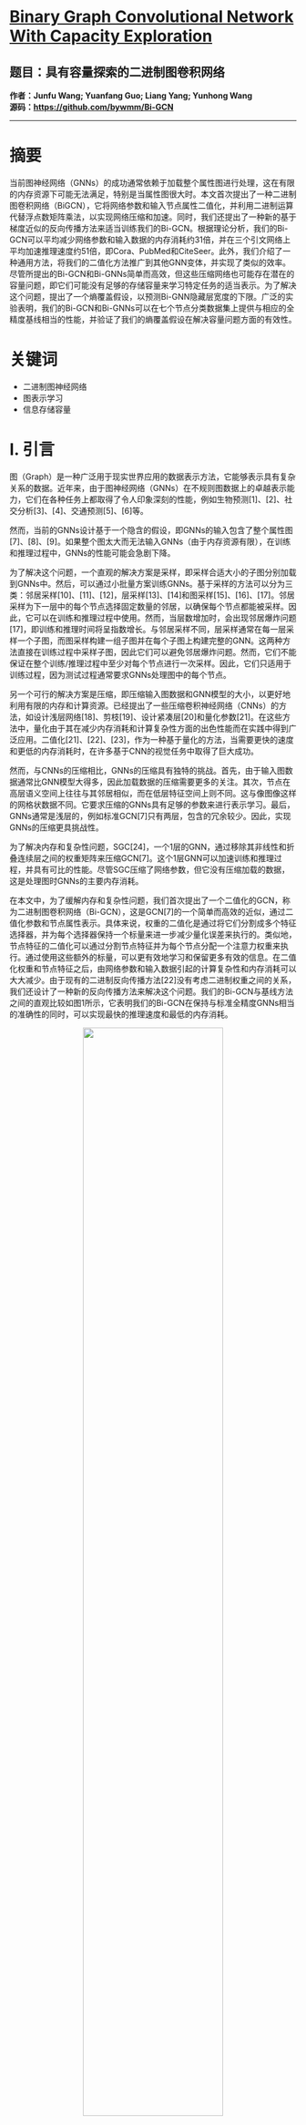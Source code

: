 # [Binary Graph Convolutional Network With Capacity Exploration](https://ieeexplore.ieee.org/document/10356827/)
## 题目：具有容量探索的二进制图卷积网络
**作者：Junfu Wang; Yuanfang Guo; Liang Yang; Yunhong Wang**  
**源码：https://github.com/bywmm/Bi-GCN**  
****

# 摘要
当前图神经网络（GNNs）的成功通常依赖于加载整个属性图进行处理，这在有限的内存资源下可能无法满足，特别是当属性图很大时。本文首次提出了一种二进制图卷积网络（BiGCN），它将网络参数和输入节点属性二值化，并利用二进制运算代替浮点数矩阵乘法，以实现网络压缩和加速。同时，我们还提出了一种新的基于梯度近似的反向传播方法来适当训练我们的Bi-GCN。根据理论分析，我们的Bi-GCN可以平均减少网络参数和输入数据的内存消耗约31倍，并在三个引文网络上平均加速推理速度约51倍，即Cora、PubMed和CiteSeer。此外，我们介绍了一种通用方法，将我们的二值化方法推广到其他GNN变体，并实现了类似的效率。尽管所提出的Bi-GCN和Bi-GNNs简单而高效，但这些压缩网络也可能存在潜在的容量问题，即它们可能没有足够的存储容量来学习特定任务的适当表示。为了解决这个问题，提出了一个熵覆盖假设，以预测Bi-GNN隐藏层宽度的下限。广泛的实验表明，我们的Bi-GCN和Bi-GNNs可以在七个节点分类数据集上提供与相应的全精度基线相当的性能，并验证了我们的熵覆盖假设在解决容量问题方面的有效性。
# 关键词
- 二进制图神经网络
- 图表示学习
- 信息存储容量

# I. 引言
图（Graph）是一种广泛用于现实世界应用的数据表示方法，它能够表示具有复杂关系的数据。近年来，由于图神经网络（GNNs）在不规则图数据上的卓越表示能力，它们在各种任务上都取得了令人印象深刻的性能，例如生物预测[1]、[2]、社交分析[3]、[4]、交通预测[5]、[6]等。

然而，当前的GNNs设计基于一个隐含的假设，即GNNs的输入包含了整个属性图[7]、[8]、[9]。如果整个图太大而无法输入GNNs（由于内存资源有限），在训练和推理过程中，GNNs的性能可能会急剧下降。

为了解决这个问题，一个直观的解决方案是采样，即采样合适大小的子图分别加载到GNNs中。然后，可以通过小批量方案训练GNNs。基于采样的方法可以分为三类：邻居采样[10]、[11]、[12]，层采样[13]、[14]和图采样[15]、[16]、[17]。邻居采样为下一层中的每个节点选择固定数量的邻居，以确保每个节点都能被采样。因此，它可以在训练和推理过程中使用。然而，当层数增加时，会出现邻居爆炸问题[17]，即训练和推理时间将呈指数增长。与邻居采样不同，层采样通常在每一层采样一个子图，而图采样构建一组子图并在每个子图上构建完整的GNN。这两种方法直接在训练过程中采样子图，因此它们可以避免邻居爆炸问题。然而，它们不能保证在整个训练/推理过程中至少对每个节点进行一次采样。因此，它们只适用于训练过程，因为测试过程通常要求GNNs处理图中的每个节点。

另一个可行的解决方案是压缩，即压缩输入图数据和GNN模型的大小，以更好地利用有限的内存和计算资源。已经提出了一些压缩卷积神经网络（CNNs）的方法，如设计浅层网络[18]、剪枝[19]、设计紧凑层[20]和量化参数[21]。在这些方法中，量化由于其在减少内存消耗和计算复杂性方面的出色性能而在实践中得到广泛应用。二值化[21]、[22]、[23]，作为一种基于量化的方法，当需要更快的速度和更低的内存消耗时，在许多基于CNN的视觉任务中取得了巨大成功。

然而，与CNNs的压缩相比，GNNs的压缩具有独特的挑战。首先，由于输入图数据通常比GNN模型大得多，因此加载数据的压缩需要更多的关注。其次，节点在高层语义空间上往往与其邻居相似，而在低层特征空间上则不同。这与像图像这样的网格状数据不同。它要求压缩的GNNs具有足够的参数来进行表示学习。最后，GNNs通常是浅层的，例如标准GCN[7]只有两层，包含的冗余较少。因此，实现GNNs的压缩更具挑战性。

为了解决内存和复杂性问题，SGC[24]，一个1层的GNN，通过移除其非线性和折叠连续层之间的权重矩阵来压缩GCN[7]。这个1层GNN可以加速训练和推理过程，并具有可比的性能。尽管SGC压缩了网络参数，但它没有压缩加载的数据，这是处理图时GNNs的主要内存消耗。

在本文中，为了缓解内存和复杂性问题，我们首次提出了一个二值化的GCN，称为二进制图卷积网络（Bi-GCN），这是GCN[7]的一个简单而高效的近似，通过二值化参数和节点属性表示。具体来说，权重的二值化是通过将它们分割成多个特征选择器，并为每个选择器保持一个标量来进一步减少量化误差来执行的。类似地，节点特征的二值化可以通过分割节点特征并为每个节点分配一个注意力权重来执行。通过使用这些额外的标量，可以更有效地学习和保留更多有效的信息。在二值化权重和节点特征之后，由网络参数和输入数据引起的计算复杂性和内存消耗可以大大减少。由于现有的二进制反向传播方法[22]没有考虑二进制权重之间的关系，我们还设计了一种新的反向传播方法来解决这个问题。我们的Bi-GCN与基线方法之间的直观比较如图1所示，它表明我们的Bi-GCN在保持与标准全精度GNNs相当的准确性的同时，可以实现最快的推理速度和最低的内存消耗。

<div align=center>   <img src="https://img-blog.csdnimg.cn/direct/11c199bf35f94e4ea35cab55d86021e3.png" width="70%" /> </div>

总的来说，我们提出的Bi-GCN可以减少节点表示中的冗余，同时保持主要信息。当层数增加时，Bi-GCN还可以更明显地减少参数的内存消耗，并有效缓解过拟合问题。此外，Bi-GCN的二值化方法可以很容易地应用于其他GNN。我们介绍了一种通用的二值化方法，将二值化应用于其他GNN变体。通过将二值化与其他高效技术（如注意力和采样）相结合，我们给出了三个最流行的GNN的详细二值化版本，即GAT、GraphSAGE和GraphSAINT，然后是通用的二值化方法。实验验证了这些Bi-GNNs也是有效的。

类似于其他压缩神经网络，我们的Bi-GCN和其他Bi-GNNs也可能遇到容量问题。例如，我们假设一个浮点GCN为半监督分类任务实现了峰值性能，恰好有足够的参数，这表明这个GCN的信息存储容量对于这个任务来说是恰当的。在这种情况下，对这个特定的浮点GCN进行直接二值化可能无法很好地工作，因为二值化后存储容量会减少。为了解决这个问题，一个实用的解决方案是增加隐藏层的宽度，以经验性地搜索合适的容量。然而，仍然不清楚为什么搜索到的宽度适合于近似浮点GCN的存储容量。

为了理论上解决这个容量问题，我们提出了一个熵覆盖假设，以估计Bi-GNN隐藏层的适当宽度的下限，与浮点GNNs相比。根据信息论，熵和最大离散熵可以代表实际信息量和存储容量[25]。熵覆盖假设假设Bi-GNN隐藏层的存储容量不小于训练良好的GNN隐藏层的信息量。然后，我们可以进一步得出结论，Bi-GNN隐藏层的宽度的下限，等价于存储容量，应该不小于训练良好的相应浮点GNN隐藏层的最大熵。我们提出的假设的有效性可以通过实验来证明。

贡献总结如下：
- 我们首次提出了一个二值化的GCN，称为二进制图卷积网络（Bi-GCN），可以显著减少网络参数和输入节点属性的内存消耗约31倍，并在三个引文网络上平均加速推理约51倍。
- 我们设计了一种新的反向传播方法来有效地训练我们的Bi-GCN，通过在反向传播过程中考虑二进制权重之间的关系。
- 我们介绍了一种通用方法，将我们的二值化方法推广到其他GNNs。关于显著的内存减少和加速，我们的二值化GNNs在七个节点分类任务上也可以提供与浮点GNNs相当的性能。
- 我们提出了一个熵覆盖假设，理论上分析了容量问题，以描述Bi-GNNs的二进制隐藏层的适当宽度的下限。

本文的初步版本发表在[26]。本文在以下方面显著改进了[26]：
（i）我们介绍了一种通用的二值化方法，用于其他GNN变体，以结合二值化与其他高效技术的优势，而[26]主要关注Bi-GCN的设计。
（ii）提出了熵覆盖假设，为容量问题提供了理论上的解释，根据训练良好的浮点GNN描述了Bi-GNN二进制隐藏层的适当宽度的下限。
（iii）我们在Raspberry Pi 4B板上评估了我们的Bi-GCN，以验证其现实世界的效率，而[26]只提供了理论分析。
（iv）使用新提出的基准测试OGB[27]进行了更多评估，进一步证明了所提出的Bi-GCN和Bi-GNNs的有效性。

本文的其余部分组织如下。第二节回顾了GNNs的采样技术以及CNNs的二值化方法的相关文献。第三节定义了数学符号，并介绍了流行的图卷积网络[7]。第四节提出了所提出的Bi-GCN和通用二值化方法。第五节分析了通过我们的二值化方法获得的Bi-GNNs的效率。第六节介绍了所提出的熵覆盖假设。第七节讨论了七个节点分类数据集上的实验结果。最后，第八节总结了本文。

# III. 预备知识

## A. 符号定义
本文中使用的符号定义如下。我们将无向属性图表示为 $G = \{V, E, X\}$ ，其中 $V = \{v_i\}_ {i=1}^{N}$ 是顶点集合， $E = \{e_i\}_ {i=1}^{E}$ 是边集合。每个顶点 $v_i$ 包含一个特征 $X_i \in \mathbb{R}^d$ 。 $X \in \mathbb{R}^{N \times d}$ 是所有节点中所有特征的集合。 $A = [a_{ij}] \in \mathbb{R}^{N \times N}$ 表示邻接矩阵，它揭示了每一对顶点之间的关系，即图 $G$ 的拓扑信息。 $d_i = \sum_{j} a_{ij}$ 表示顶点 $v_i$ 的度， $D = \text{diag}(d_1, d_2, ..., d_n)$ 对应于邻接矩阵 $A$ 的度矩阵。然后 $\hat{A} = A + I$ 是原始拓扑的邻接矩阵加上自环， $\hat{D}$ 是它对应的度矩阵，其中 $\hat{D}_ {ii} = \sum_{j} \hat{a}_{ij}$ 。注意我们使用上标 “(\(l\))” 来表示第 $l$ 层，例如 $H^{(l)}$ 是输入到第 $l$ 层的节点特征。

## B. 图卷积网络
图卷积网络 (GCN) [7] 已经成为过去几年中最流行的图神经网络。由于我们的二值化方法以GCN作为基础GNN，我们在此简要回顾GCN。

给定一个无向图 $G$ ，图卷积操作可以描述为

$$
H^{(l+1)} = \sigma( \tilde{A} H^{(l)} W^{(l)}), \quad (1)
$$

其中 $\tilde{A} = \hat{D}^{-\frac{1}{2}} \hat{A} \hat{D}^{-\frac{1} {2}}$ 是一个稀疏矩阵， $W^{(l)} \in \mathbb{R}^{d^{(l)}_ {\text{in}} \times d^{(l)}_{\text{out}}}$ 包含可学习参数。注意 $H^{(l+1)}$ 是第 $l$ 层的输出以及第 $(l + 1)$ 层的输入， $H^{(0)} = X$ 。 $\sigma$ 是非线性激活函数，例如ReLU。

从空间方法的角度来看，GCN中的图卷积层可以分解为两步，其中 $\tilde{A} H^{(l)}$ 是聚合步骤， $H^{(l)} W^{(l)}$ 是特征提取步骤。聚合步骤倾向于约束局部邻域内的节点属性彼此相似。聚合之后，特征提取步骤可以轻松提取相邻节点之间的共同点。

GCN通常使用任务依赖的损失函数，例如节点分类任务的交叉熵损失，定义为

$$
L = -\sum_{v_i \in V_{\text{label}}} \sum_{c=1}^{C} Y_ {i,c} \log( \hat{Y}_ {i,c}), \quad (2)
$$

其中 $V_{\text{label}}$ 表示标记节点的集合， $C$ 表示类别数量， $Y$ 表示真实标签， $\hat{Y} = \text{softmax}(H^{(L)})$ 是 $L$ 层GCN的预测。


# IV. 二进制图卷积网络

本节介绍所提出的二进制图卷积网络(Bi-GCN)，这是标准GCN[7]的二进制版本。如前一节所述，图卷积层可以分解为两个步骤：聚合和特征提取。在Bi-GCN中，我们只关注二值化特征提取步骤，因为聚合步骤没有可学习的参数（这导致可以忽略不计的内存消耗），并且与特征提取步骤相比，它只需要少量的计算。因此，保持了原始GCN的聚合步骤。对于特征提取步骤，我们二值化了网络参数和节点特征，以减少内存消耗。为了降低计算复杂度并加速推理过程，采用了XNOR（非异或）和位计数操作，而不是传统的浮点乘法。然后，我们为训练我们的二进制图卷积层设计了一种有效的反向传播算法。最后，我们介绍了一种通用方法，将我们的二值化方法应用于其他GNNs，并给出了三种常用的GNNs的示例，即GAT、GraphSAGE和GraphSAINT。

## A. 向量二值化

首先，我们介绍向量二值化方法，这是我们二值化过程的重要组成部分。考虑存在一个向量 $V = (V_1, V_2, ..., V_t)$ ，我们的目标是获得其二进制近似值，用一个二进制向量 $V_B = \{-1, 1\}^t$ 和一个实数标量 $\alpha$ 表示，使得 $V \approx \alpha V_B$ 。这个近似可以表述为：

$$
J_v(V_B, \alpha) = ||V - \alpha V_B||_2^2.
$$

通过最小化上述优化问题，最优解[22]可以通过以下方式计算：

$$
V_B^* = \text{sign}(V),
$$

$$
\alpha^* = \frac{1}{t ||V||_1},
$$

其中sign(·)是符号函数，用于提取实数的符号。然后，如果存在另一个向量 $I = (I_1, I_2, ..., I_t)$ ，I和V的内积可以通过以下方式近似：

$$
I \cdot V \approx \alpha^* I \cdot V_B^*,
$$

其中·表示向量内积。如果需要进一步二值化向量I以压缩此内积，可以通过以下方式实现：

$$
I \cdot V \approx \alpha \beta I_B \cdot V_B,
$$

其中 $I_B$ 是二进制向量， $\beta$ 是标量。如果我们打算最小化直接近似误差 $|I \cdot V - \alpha \beta I_B \cdot V_B|$ 并计算此优化问题的最优解，一个最优解， $|I_B \cdot V_B| = 1$ 和 $\alpha \beta = \text{sign}(I_B \cdot V_B) I \cdot V$ ，可以容易地计算出来。不幸的是，这个解对 $I \cdot V$ 的值有很强的依赖性，并且倾向于丢失原始向量的大量信息。为了缓解这个问题，我们定义了内积 $I \cdot V$ 的近似问题为：

$$
J_{ip}(\alpha, \beta, I_B, V_B) = ||I \odot V - \alpha \beta I_B \odot V_B||_2^2,
$$

其中 $\odot$ 表示逐元素乘积。与(3)类似，最优解可以计算为：

$$
\alpha^* = \frac{1}{t ||V||_1},
$$

$$
\beta^* = \frac{1}{t ||I||_1},
$$

$$
V_B^* = \text{sign}(V),
$$

$$
I_B^* = \text{sign}(I).
$$

然后，(6)可以被重新表述为：

$$
I \cdot V \approx \alpha^* \beta^* I_B^* \cdot V_B^*.
$$

在(12)中本质上是按照我们的向量二值化算法对I和V进行二值化的结果。

## B. 特征提取步骤的二值化

基于向量二值化算法，我们可以对图卷积中的(1)式中的特征提取步骤 $Z^{(l)} = H^{(l)}W^{(l)}$ 进行二值化。注意，对于这个特征提取（矩阵乘法）步骤，我们采用分桶[40]方法将二进制内积操作推广到二进制矩阵乘法操作。具体来说，我们将矩阵分割成具有固定大小的多个连续值的桶，并分别进行缩放操作。

1) 参数的二值化：由于第l层参数矩阵的每个列 $W^{(l)}$ 在计算 $Z^{(l)}$ 时充当特征选择器，因此将 $W^{(l)}$ 的每个列分割为一个桶。设 $\alpha^{(l)} = (\alpha^{(l)}_ 1, \alpha^{(l)}_ 2, ..., \alpha^{(l)}_ {d^{(l)}_{\text{out}}})$ ，它们是每个桶对应的标量。然后，基于桶和它们对应的标量，可以实现 $W^{(l)}$ 的二值化。注意，标量 $\alpha^{(l)}$ 的值实际上决定了每个特征的重要性，因此可以被视为特征注意力。

设 $B^{(l)} = (B^{(l)}_ 1, B^{(l)}_ 2, ..., B^{(l)}_ {d^{(l)}_ {\text{out}}}) \in \{-1, 1\}^ {d^{(l)}_ {\text{in}} \times d^{(l)}_{\text{out}}}$ 是 $W^{(l)}$ 的二进制桶。那么，基于向量二值化算法，可以通过以下方式轻松计算出最优的 $B^{(l)}$ 和 $\alpha^{(l)}$ ：

$$
B^{(l)}_ j = \text{sign}(W^{(l)}_{:,j}),
$$

$$
\alpha^{(l)}_ j = \frac{1}{d^{(l)}_ {\text{out}}} ||W^{(l)}_{:,j}||_1,
$$

其中 $W^{(l)}_{:,j}$ 表示 $W^{(l)}$ 的第j列。它可以通过以下方式近似：

$$
W^{(l)}_ {:,j} \approx \tilde{W}^{(l)}_{:,j} = \alpha^{(l)}_j B^{(l)}_j.
$$

基于(15)，具有二进制权重的图卷积操作可以描述为：

$$
H^{(l+1)} \approx H^{(l+1)}_p = \tilde{A} H^{(l)} \tilde{W}^{(l)},
$$

其中 $H^{(l+1)}_p$ 是具有二进制权重 $\tilde{W}^{(l)}$ 的 $H^{(l+)}$ 的二进制近似。参数的二值化可以将内存消耗减少约30倍，与具有全精度的参数相比。

2) 节点特征的二值化：由于当前图卷积操作引起的过平滑问题[34]，当前的GNNs通常较浅，例如，普通的GCN只包含2个图卷积层。尽管未来的GNNs可能拥有更大的模型，但常用的属性图的数据大小通常比当前模型大小大得多。为了减少GNNs处理数据集时输入数据的内存消耗，我们对将由图卷积层处理的节点特征也进行了二值化。

要二值化节点特征，我们将 $H^{(l)}$ 按行桶分割，基于计算 $Z^{(l)}$ 的矩阵乘法约束，即 $H^{(l)}$ 的每一行将与 $W^{(l)}$ 的每一列进行内积。设 $\beta^{(l)} = (\beta^{(l)}_ 1, \beta^{(l)}_ 2, ..., \beta^{(l)}_ N)$ 分别表示 $H^{(l)}$ 中每个桶的标量。设 $F^{(l)} = (F^{(l)}_ 1; F^{(l)}_ 2; ...; F^{(l)}_ N) \in \{-1, 1\}^{N \times d^{(l)}_{\text{in}}}$ 是二进制桶。然后，借助向量二值化算法，可以通过以下方式计算出最优的 $\beta$ 和 $F$ ：

$$
\beta^{(l)}_i = \frac{1}{N} ||H^{(l)}_i,:||_1,
$$

$$
F^{(l)}_i = \text{sign}(H^{(l)}_i,:),
$$

其中 $H^{(l)}_i,:$ 表示 $H^{(l)}$ 的第i行。然后，可以通过以下方式获得 $H(l)$ 的二值近似：

$$
H(l)_i,: \approx \tilde{H}(l)_i,: = \beta(l)_i F(l)_i
$$

直观上， $\beta$ 可以被视为特征表示的节点权重。最后，带有二值化权重和节点特征的图卷积操作可以表述为：

$$
H(l+1) \approx H(l+1)_{ip} = \tilde{A} \tilde{H}(l) \tilde{W}(l)
$$

注意，节点特征的这种二值化，即图卷积层的输入，也具有激活的能力。因此我们不采用特定的激活函数（如 ReLU）。类似于权重的二值化，加载的属性图数据的内存消耗可以减少约 30 倍，与原始 GCN 相比。

3) 二值运算：有了二值化图卷积层，我们可以通过使用 XNOR 和位计数操作代替浮点加法和乘法来加速计算。设 $\zeta^{(l)}$ 表示 $Z^{(l)}$ 的近似值。然后，

$$
Z^{(l)}_ {ij} \approx \zeta^{(l)}_ {ij} = \beta^{(l)}_ i \alpha^{(l)}_ j F^{(l)}_ i,: \cdot B^{(l)}_{:,j}
$$

由于 $F^{(l)}$ 和 $B^{(l)}$ 的每个元素是 -1 或 1，这两个二值向量的内积可以被二值运算替换，即 XNOR 和位计数操作。然后， $21$ 可以重写为：

$$
\zeta^{(l)}_ {ij} = \beta^{(l)}_ i \alpha^{(l)}_ j F^{(l)}_ i,: \oplus B^{(l)}_{:,j}
$$

其中 $\oplus$ 表示使用 XNOR 和位计数操作的二值乘法操作。详细过程如图 2 所示。因此，普通 GCN 中的图卷积操作可以通过以下方式近似：

$$
H^{(l+1)} \approx H^{(l+1)}_b = \tilde{A}\zeta^{(l)}
$$

其中 $\zeta^{(l)}$ 通过 (22) 计算， $H^{(l+)}_b$ 是第 $l$ 层最终输出，具有二值化参数和输入。通过采用这种二值乘法操作，原始的浮点计算可以被相同数量的二值运算和一些额外的浮点计算替换。这将显著加快图卷积层的处理速度。

<div align=center>   <img src="https://img-blog.csdnimg.cn/direct/c2df71ba6f814222b978cd617c5fa712.png" width="70%" /> </div>

<div align=center>   <img src="https://img-blog.csdnimg.cn/direct/0358eb71893b4deb8e9154888e61fd53.png" width="70%" /> </div>


## C. 基于二值梯度近似的反向传播

我们训练过程中的关键部分包括损失函数的选择以及用于训练二值化图卷积层的反向传播方法。在Bi-GCN中采用的损失函数与普通的GCN相同，如公式(2)所示。由于现有的反向传播方法[22]没有考虑二值权重之间的关系，为了对二值化图卷积层执行反向传播，需要新设计梯度计算方法。

为了计算第 $l$ 层的实际传播梯度，使用二值近似梯度 $\frac{\partial L}{\partial \tilde{H}^{(l)}}$ 来近似原始梯度，如[21]、[22]所示：

$$
\frac{\partial L}{\partial H^{(l)}} \approx \frac{\partial L}{\partial \tilde{H}^{(l)}} \cdot 1\{|r| < 1\}
$$

注意， $1\{|r| < 1\}$ 是指示函数，其值在 $|r| < 1$ 时为1，否则为0。这个指示函数作为硬双曲正切函数，保留了梯度信息。如果梯度的绝对值变得太大，性能会降低。因此，指示函数也用来“杀死”那些绝对值变得太大的梯度。

网络参数的梯度通过另一种梯度计算方法获得。这里，采用全精度梯度以保留更多的梯度信息。如果获得了二值化权重的梯度 $\frac{\partial L}{\partial \tilde{W}^{(l)}}$，那么 $\frac{\partial L}{\partial W^{(l)}_ {ij}}$ 可以计算为：

$$
\frac{\partial L}{\partial W^{(l)}_ {ij}} = \frac{\partial L}{\partial \tilde{W}^{(l)}_ {:,j}} \cdot \frac{\partial \tilde{W}^{(l)}_ {:,j}}{\partial W^{(l)}_ {ij}} = \frac{1}{d^{(l)}_ {in}} \sum_k \frac{\partial L}{\partial \tilde{W}^{(l)}_ {kj}} \cdot B^{(l)}_ {kj} + \alpha^{(l)}_ j \cdot \frac{\partial L}{\partial \tilde{W}^{(l)}_ {ij}} \cdot \frac{\partial B^{(l)}_ {ij}}{\partial W^{(l)}_{ij}}
$$

注意，在训练过程中，全精度梯度引入的内存大小受到所采用的GNN模型大小的限制，这只要求整体训练过程中非常小一部分的内存消耗。

计算符号函数 $\text{sign}(r)$ 的梯度时，采用直通估计器(STE)函数[41]，其中 $\frac{\partial \text{sign}(r)}{\partial r} = 1\{|r| < 1\}$ 。反向传播过程在算法1中进行了总结。


## D. 推广至其他二值图神经网络（Bi-GNNs）

这里，我们介绍了将我们的二值化方法推广到其他流行的图神经网络变体。一般来讲，二值化一个图神经网络层包括三个步骤。

首先，对于层的输入，使用标准批量归一化[42]（均值为零，方差为一），以在二值化后保持-1和1的平衡。然后，可以尽可能多地利用有限的存储容量。

其次，输入 $H^{(l)}$ 和层参数 $\Theta^{(l)}$ 被二值化，其中二值运算代替了矩阵乘法。然后，可以通过我们基于二值梯度近似的反向传播来训练二值化参数。

第三，移除原始的非线性函数，例如ReLU，原因有二。1) 我们二值化方法中的符号函数已经充当了非线性激活。2) 类似于ReLU的激活函数倾向于保留正值并大幅抑制负值，这明显改变了正负值的分布，并与采用的符号函数冲突。

具体来说，我们将展示三个详细的例子，即二值化三种最著名的图神经网络变体，包括GAT、GraphSAGE和GraphSAINT。通过二值化这些基础而实用的技术，例如图神经网络中的注意力和采样，可以为不同的实际场景构建不同的Bi-GNNs。

1) Bi-GAT: 图注意力网络[43]，作为图神经网络的一个流行变体，通过将自注意力策略应用于节点特征来学习加权聚合函数。典型的GAT卷积层定义为：
2) 
$$
h^{(l+1)}_ i = \sigma \left( \sum_{j \in N_i} \alpha^{(l)}_{ij} W^{(l)}_a h^{(l)}_j \right),
$$

其中 $W^{(l)}_ a$ 是可学习的参数矩阵， $h^{(l)}_ j$ 是第 $l$ 层的节点表示，满足 $h^{(0)}_ j = X_j$ 。注意 $\alpha^{(l)}_ {ij}$ 是通过以下方式计算的注意力分数：

$$
\alpha^{(l)}_{ij} = \text{softmax} \left( \left( a^{(l)} \right)^T \left( W^{(l)}_a h^{(l)}_i || W^{(l)}_a h^{(l)}_j \right) \right) \cdot \text{LeakyReLU} \left( \left( a^{(l)} \right)^T \left( W^{(l)}_a h^{(l)}_i + W^{(l)}_a h^{(l)}_j \right) \right)
$$

然后，利用我们的二值化方法，Bi-GAT的卷积层可以表示为：

$$
h^{(l+1)}_ i \approx \sum_{j \in N_i} \alpha^{(l)}_{ij} \cdot \tilde{W}^{(l)}_a \odot \tilde{h}^{(l)}_j,
$$

其中 $\alpha^{(l)}_{ij}$ 是通过将(27)中的 $W^{(l)}_a h^{(l)}$ 替换为其二值化版本 $\tilde{W}^{(l)}_a \odot \tilde{h}^{(l)}$ 来计算的。注意，我们没有二值化注意力参数 $a^{(l)}$，因为它也是高效的，即 $a^{(l)}$ 引入的计算和内存消耗接近于我们二值化版本的 $W^{(l)}_a$ 和 $h^{(l)}$ 的消耗。

2) Bi-GraphSAGE: GraphSAGE[10]提出了一种归纳学习方案，即邻居采样和聚合，用于图神经网络模型。在其聚合过程中使用了四种聚合器，即均值、LSTM、池化和GCN中的聚合器，它们在评估中倾向于给出类似的性能。在后续文献中，均值聚合器通常在GraphSAGE中使用，构建如下：

$$
h^{(l+1)}_ i = \text{ReLU} \left( W^{(l)}_ \theta \cdot h^{(l)}_ i + \frac{1}{|N_i|} \sum_{j \in N_i} W^{(l)}_n \cdot h^{(l)}_j \right),
$$

其中 $N_i$ 表示节点 $v_i$ 的邻居集合， $|N_i|$ 表示邻居的总数。最后，对于 $L$ 层的GraphSAGE， $h^{(L)}_i$ 被用来生成节点 $v_i$ 的预测。根据我们的二值化方法，Bi-GraphSAGE的卷积层形成为：

$$
h^{(l+1)}_ i \approx \tilde{W}^{(l)}_ \theta \odot \tilde{h}^{(l)}_ i + \frac{1}{|N_i|} \sum_{j \in N_i} \tilde{W}^{(l)}_n \odot \tilde{h}^{(l)}_j,
$$

其中 $\tilde{h}^{(l)}$ 是二值化的节点表示， $\tilde{W}^{(l)}_\theta$ 和 $\tilde{W}^{(l)}_n$ 是要学习的参数， $\odot$ 表示第4.2节中的二值运算。类似于我们的Bi-GCN，我们没有保留原始的非线性函数。

3) Bi-GraphSAINT: GraphSAINT[17]提出了一个基于图采样的图神经网络训练框架。它构建由一组子图组成的小批量，并在每个小批量上构建完整的图神经网络模型。这种图采样框架可以有效地应用于各种图神经网络模型，例如GraphSAGE[10]、GAT[43]、JK-Net[44]等。由于GraphSAGE和GAT的二值化版本已经介绍过了，JK-Net被用作GraphSAINT的基线图神经网络模型，以增加模型选择的多样性。

跳跃知识网络(JK-Net)[44]提出了一种层聚合操作，用于混合局部邻域中不同跳数的表示。对于 $L$ 层的JK-Net，

$$
Z_i = \text{LA}(h^{(1)}_i, h^{(2)}_i, ..., h^{(L)}_i),
$$

这有助于预测节点 $v_i$ 。注意 $h^{(l)}_ i$ 是第 $l$ 层图神经网络的表示， $\text{LA}(\cdot)$ 是层聚合函数，可以作为串联、池化、LSTM等实现。这里，使用常用的串联操作，即：

$$
Z_i = W_{\text{LA}} [h^{(1)}_i || h^{(2)}_i || ... || h^{(L)}_i],
$$

其中 $||$ 表示串联操作。类似于特征提取步骤，节点特征和权重参数通过以下方式二值化：

$$
Z_i = \tilde{W}_{\text{LA}} \odot [ \tilde{h}^{(1)}_i || \tilde{h}^{(2)}_i || ... || \tilde{h}^{(L)}_i ].
$$

在采用的GraphSAINT中，上述JK-Net的版本被使用，其中 $h^{(l)}_i$ 是通过在(29)中引入的GraphSAGE层计算的。

# V. 效率分析

本节以我们的Bi-GCN为例，提供对我们Bi-GNNs效率的理论分析，即与全精度(32位浮点数)GCN相比，模型大小和加载数据大小的压缩比，以及加速比。其他Bi-GNNs的压缩和加速比也可以以类似方式进行分析。

## A. 模型大小压缩
设全精度GCN中每层的参数表示为  $W^{(l)} \in \mathbb{R}^{d^{(l)}_ {in} \times d^{(l)}_ {out}}$ ，包含  $(d^{(l)}_ {in} \times d^{(l)}_ {out})$  个浮点数参数。相反，我们Bi-GCN中的第  $l$  层只包含  $(d^{(l)}_ {in} \times d^{(l)}_ {out})$  个二进制参数和  $d^{(l)}_{out}$  个浮点数参数。因此，参数大小可以减少一个因子：

$$
PC^{(l)} = \frac{32 d^{(l)}_ {in} d^{(l)}_ {out}}{d^{(l)}_ {in} d^{(l)}_ {out} + 32 d^{(l)}_ {out}} = \frac{32 d^{(l)}_ {in}}{d^{(l)}_{in} + 32}
$$

根据  $PC^{(l)}$  ，第  $l$  层参数的压缩比取决于输入节点特征的维度。例如，如表I所示，在Cora数据集上，具有64个神经元的2层Bi-GCN与全精度GCN相比，可以实现约31倍的模型大小压缩比。尽管对于普通GCN，网络参数的内存消耗小于输入数据，我们的二值化方法仍然有贡献。目前，已经有许多努力构建更深的GNNs [35] [45] [46]。随着层数的增加，内存消耗的减少将变得更大，这种贡献将变得更加重要。

<div align=center>   <img src="https://img-blog.csdnimg.cn/direct/03beebb84dc744ef89207fc13ff17c6d.png" width="70%" /> </div>


## B. 数据大小压缩
目前，加载的数据往往是内存消耗的主要部分。在常用的数据集中，节点特征往往是加载数据的主要部分。因此，加载的节点特征的二值化可以大大减少GNNs处理数据集时的内存消耗。注意，本文中，节点特征的数据大小被用作整个加载数据大小的近似，因为在常用的属性图中，边通常是稀疏的，分割掩码的大小也很小。

设加载的节点特征表示为  $X \in \mathbb{R}^{N \times d}$ ，其中  $N$  是节点数， $d$  是每个节点的特征数。那么，全精度的  $X$  包含  $N \times d$  个浮点数值。在Bi-GCN中，加载的数据  $X$  可以被二值化。然后，可以获得  $N \times d$  个二进制值和  $N$  个浮点数值。因此，加载数据  $X$  的大小可以减少一个因子：

$$
DC = \frac{32 N d}{N d + 32 N} = \frac{32 d}{d + 32}
$$

根据  $DC$  ，加载数据大小的压缩比取决于节点特征的维度。在实践中，Bi-GCN可以实现平均约31倍的内存消耗减少，这表明可以完全加载更大的属性图。对于一些归纳数据集，我们就可以成功地加载整个图或比全精度GCN更大的子图。数据大小压缩的结果可以在表III和表IV中找到。

<div align=center>   <img src="https://img-blog.csdnimg.cn/direct/810d3dc01b9346668d1b534e3fed9f2d.png" width="70%" /> </div>


## C. 加速
在分析了内存消耗之后，接下来对Bi-GCN与GCN相比的加速进行分析。设第  $l$  层的输入矩阵和参数的维度分别为  $N \times d^{(l)}_ {in}$  和  $d^{(l)}_ {in} \times d^{(l)}_ {out}$ 。原始GCN中的特征提取步骤需要  $N d^{(l)}_ {in} d^{(l)}_ {out}$  次加法和  $N d^{(l)}_ {in} d^{(l)}_ {out}$  次乘法运算。相反，我们Bi-GCN中第  $l$  层的特征提取步骤只需要  $N d^{(l)}_ {in} d^{(l)}_ {out}$  次二进制运算和  $2N d^{(l)}_ {out}$  次浮点乘法运算来进行二进制矩阵乘法。对于二值化特征提取步骤中的转换操作，需要通过(17)和(18)将中间节点特征二值化。具体来说，当  $l < L$  时，大约需要  $N d^{(l)}_{out}$  次浮点加法运算来转换(17)中的浮点输出，这将在下一层中使用。此外，由于(18)中的符号函数通常可以高效实现[47]，我们简单地忽略它，遵循[22]中的分析。

根据[22]，执行一个周期操作（包含一次乘法和一次加法）的处理时间可以用来执行64次二进制运算。然后，第  $l$  层特征提取步骤的加速比可以计算为：

$$
S^{(l)}_ {fe} = \frac{N d^{(l)}_ {in} d^{(l)}_ {out} + 2N d^{(l)}_ {out}}{64 N d^{(l)}_ {in} d^{(l)}_ {out} + 2N d^{(l)}_ {out}} = \frac{64 d^{(l)}_ {in}}{d^{(l)}_ {in} + 128}
$$

从  $S^{(l)}_ {fe}$  可以观察到，节点特征的维度  $d^{(l)}_{in}$  决定了特征提取步骤的加速效率。

对于聚合步骤，稀疏矩阵乘法包含  $|E| d^{(l)}_ {out}$  次浮点加法和  $|E| d^{(l)}_{out}$  次浮点乘法运算。如果我们设节点的平均度数为  $\text{deg}$  ，那么  $|E| = \frac{N \text{deg}}{2}$  。

根据上述分析，可以近似计算第  $l$  层图卷积层的完整加速比：

$$
S^{(l)}_ {full} = \frac{N d^{(l)}_ {in} d^{(l)}_ {out} + |E| d^{(l)}_ {out}}{64 N d^{(l)}_ {in} d^{(l)}_ {out} + 2N d^{(l)}_ {out} + |E| d^{(l)}_ {out}} = \frac{64 d^{(l)}_ {in} + 32 \text{deg} / d^{(l)}_ {in} + 128 + 32 \text{deg}}{d^{(l)}_{in} + 32 \text{deg}}
$$

注意，平均度数  $\text{deg}$  通常在基准数据集中较小，例如Cora数据集中  $\text{deg} \approx 2.0$  。当处理具有较低平均节点度数的图时，聚合步骤的计算成本，即  $32 \text{deg}$  ，通常对加速比的影响可以忽略不计。因此，第  $l$  层的加速比可以通过以下方式近似计算：

$$
S^{(l)}_ {full} \approx S^{(l)}_{fe}
$$

因此，当  $\text{deg}$  较小时，加速比主要取决于二值化图卷积层的输入维度，根据  $S^{(l)}_ {fe}$  和  $S^{(l)}_{full}$  。第一层图卷积层的输入维度等于输入图中节点特征的维度。其他图卷积层的输入维度等于隐藏层的维度。由于输入节点特征的维度通常较大，第一层的加速比往往较高，例如在Cora数据集上约为59倍。一般来说，具有较大输入维度的层需要更多的计算，因此可以通过我们的二值化节省更多的计算。例如，在Cora数据集上，两层Bi-GCN的第一层可以实现约59倍的加速比，第二层约为21倍。总体而言，两层Bi-GCN在Cora数据集上可以实现约53倍的加速比。

# VI. 容量探索

提出的Bi-GNNs旨在使用比浮点数GNNs更小的网络来提取关键信息。因此，它们在计算复杂性和内存消耗方面更为高效。不幸的是，与其他简单网络类似，当处理特定任务时，如果存储容量小于需求，Bi-GNNs很容易遇到容量问题。例如，如果一个浮点数GCN恰好有足够的参数进行良好训练，直接二值化原始结构可能会遇到容量问题，即它可能没有足够的表示能力来适当地学习任务。为了理论上解决这个问题，我们提出了一个简单而有效的熵覆盖假设，用于探索Bi-GNNs二进制隐藏层相对于特定任务的浮点数GNNs的适当宽度的下限。注意，我们仍然以Bi-GCN为例进行本节的讨论。

## A. 熵覆盖假设
首先，考虑一个在节点分类任务中表现良好的2层浮点数GCN，它在一个典型的数据集上进行了良好的训练，例如PubMed[48]。假设每个隐藏神经元的分布是可访问的。设 $d_{in}, d_{fp}, d_{out}$ 分别为输入层、隐藏层和输出层的维度，且满足 $d_{in} \geq d_{fp} \geq d_{out}$ 。设 $H(x), H(h), H(\hat{y})$ 分别表示输入层、隐藏层和输出层的熵。直观地说，神经网络扮演着语义提取器的角色，逐步从输入中提取与语义相关的信息。显然，总信息量预期会减少，即 $H(x) \geq H(h) \geq H(\hat{y})$ 。

然后，如果我们直接二值化上述GCN，可以得到一个具有相同输入维度 $d_{in}$ 和隐藏维度 $d_{fp}$ 的直接2层Bi-GCN，以及一个近似相同的输出 $\hat{y}$ ，因为期望与GCN具有相同的表示能力。类似地，在Bi-GCN中，也期望理想情况下信息量的减少量，即

$$
H(x_b) \geq H(h_b) \geq H(\hat{y}),
$$

其中 $x_b$ 表示二进制输入特征， $h_b$ 是具有 $d_{fp}$ 个二进制神经元的二进制中间特征。然而，由于期望的输出 $\hat{y}$ 是一个浮点数输出向量， $H(h_b) \geq H(\hat{y})$ 并不总是得到保证。因此，如果我们直接使用与GCN中浮点数隐藏层相同维度的二进制隐藏层，可能会引起容量问题。因此，为了实现与浮点数GCN相当的性能，需要探索合适的二进制隐藏神经元数量 $d_{bin}$ 。

为解决这个问题，一个直观的假设是二进制隐藏层的存储容量应该能够包含（不小于）浮点数隐藏层中的信息量 $H(h)$ 。最大熵被用来表示存储容量[25]，记作 $C(h_b)$ 。然后，上述假设可以描述为

$$
C(h_b) = d_{bin} \cdot \log_2 2 = d_{bin} \geq H(h).
$$

在这种情况下，二进制隐藏神经元的数量应该不小于 $H(h)$ 。然后，我们的熵覆盖假设定义如下。

熵覆盖假设：如果一个L层的GCN在每个隐藏层具有 $d_{fp}$ 个神经元时产生峰值性能，那么一个L层的Bi-GCN在二进制隐藏神经元数量满足

$$
d_{bin} \geq \max\{H(h^{(l)}) | l = 1, ..., L - 1\}
$$

时可以获得峰值性能。

具体来说，对于一个2层GCN，2层Bi-GCN的二进制隐藏层的宽度应满足

$$
d_{bin} \geq H(h^{(1)}).
$$

提出的熵覆盖假设引入了Bi-GCN隐藏层宽度的下限。注意，其有效性将在后面的章节中通过实验验证。然后，熵覆盖假设可以用来指导相应Bi-GCN的构建，通过估计存储容量的下限。

## B. 隐藏层熵估计
本小节中，我们将介绍采用的隐藏层熵估计方法。

首先，对于隐藏层中的一个浮点数神经元，这里采用分箱方法[49]、[50]来估计其熵，该方法将浮点数值神经元的连续空间划分为特定的间隔，并将其实现为有限数量M。然后，给定N个输入样本，任何浮点数值神经元的实证分布，例如 $h_i$ ，可以表述为

$$
\phi_{i,m} \equiv \frac{1}{N} \sum_{j=1}^N \delta_m(h_{ij}),
$$

其中 $\delta_m$ 表示集中在m上的概率测量[51]。然后，可以估计浮点数值神经元的熵[49]、[52]，即

$$
\hat{H}(h_i) = -\sum_{m=1}^M \phi_{i,m} \log \phi_{i,m}.
$$

根据条件概率的链式法则，隐藏层的联合熵 $H(h) = H(h_1, h_2, ..., h_{d_{fp}})$ 可以分解为

$$
H(h) = H(h_1 | h_2, ..., h_{d_{fp}}) + H(h_2 | h_3, ..., h_{d_{fp}}) + \cdots + H(h_{d_{fp}}),
$$

其中 $h_1, h_2, ..., h_{d_{fp}}$ 是隐藏层 $h$ 中的 $d_{fp}$ 个神经元。(45)是隐藏层熵 $H(h)$ 的确切计算公式。然而，由于隐藏神经元之间复杂的依赖关系，直接计算 $H(h)$ 是困难的。

考虑到GCN包含的参数恰好足够，其隐藏表示可能具有很少的冗余。在这种情况下，隐藏神经元倾向于彼此独立，以充分利用有限的存储容量。

$$
H_{\text{ind}}(h) = H(h_1) + H(h_2) + \cdots + H(h_{d_{fp}})
$$

被用来估计联合熵 $H(h)$ ，可以通过分箱[52]方法计算。然后，可以根据我们提出的熵覆盖假设估计Bi-GNN隐藏层宽度的下限。
# VII. 评估

在本节中，我们在基准数据集上评估了我们提出的二值化方法和我们的Bi-GNNs，对节点分类任务进行了验证，并验证了我们熵覆盖假设的有效性。注意，基于方法和数据集的特定设置，内存消耗和周期操作的数量是理论上估计的。我们的代码可在 https://github.com/bywmm/Bi-GCN 上获得。

## A. 数据集
我们使用七个常用的数据集进行了实验，这些数据集包括传递式和归纳式学习设置。数据集总结在表II中。

<div align=center>   <img src="https://img-blog.csdnimg.cn/direct/335fa9c3a9004081bc55ef6833412b8f.png" width="70%" /> </div>


对于传递式学习任务，我们使用了四个引用网络，即Cora、PubMed、CiteSeer[48]和OGBN-Arxiv[27]。在这些引用网络中，节点和边分别代表研究论文（具有词袋特征）和引用（作为无向链接）。文章根据学科被分类为不同的类别。对于OGBN-Arxiv，我们采用了OGB基准[27]的数据划分策略；对于Cora、PubMed和CiteSeer，我们采用了Planetoid[53]的数据划分策略。

三个数据集，即Flickr、Reddit和OGBN-Products，被用于归纳学习任务。Flickr是一个由SNAP网站从四个不同来源收集的图像网络。每个节点代表上传到Flickr的图像，具有500维的词袋特征。无向边在捕获于同一位置的每一对图像之间、共享公共标签等的每一对图像之间形成。我们采用了GraphSAINT[53]的数据划分策略。Reddit是一个在[10]中构建的帖子网络。每个节点代表一个帖子，具有GloVe 300维词向量[54]。如果同一用户对两个帖子发表评论，则形成帖子到帖子的连接。标签表示帖子所属的社区。我们采用了GraphSAGE[10]中的数据划分策略。OGBN-Products[27]是在亚马逊上构建的一个共同购买网络。节点和边分别代表产品和产品之间的共同购买关系。这里，节点特征是产品描述的词袋特征[16]。标签是产品类别。我们采用了OGB基准[27]中相同的数据划分和评估策略。

根据采用的数据划分策略，Cora、CiteSeer和PubMed上的任务是半监督节点分类；Flickr、Reddit、OGBN-Arxiv和OGBN-Products上的任务是监督节点分类。

## B. 设置
对于三个常用的引用网络，即Cora、PubMed和CiteSeer，我们选择了一个具有64个隐藏神经元的2层GCN[7]作为基线。通过二值化这个GCN，我们得到了Bi-GCN。应用于Bi-GCN的评估协议是[7]中的。在训练过程中，GCN和Bi-GCN都使用Adam[55]优化器以0.001的学习率训练最多1000个周期，并在100个周期后采用早停条件，训练过程中使用dropout层，dropout率为0.4，在二值化中间层的输入后。我们使用Xavier初始化[56]初始化全精度权重。在Bi-GCN中，将标准批量归一化[42]（均值为零，方差为一）应用于输入特征向量。注意，我们还研究了不同模型深度对分类性能的影响。所有超参数都设置为与2层情况相同。

对于Reddit和Flickr，我们选择了GCN[10]、GraphSAGE[10]和GraphSAINT[17]的归纳版本作为我们的基线。注意，这里使用了2层GraphSAINT模型以进行公平比较。采用了文献中的设置。我们将二值化所有特征提取步骤以获得它们相应的二值化版本。二值化模型中的超参数与它们的全精度版本相同。

对于OGBN-Products和OGBN-Arxiv，选择了GCN、GraphSAGE和GAT作为基线。所有这些GNN都堆叠了3层。在OGBN-Arxiv上，我们为GCN和GraphSAGE使用了256个隐藏神经元，为GAT使用了128个隐藏神经元和2个头。在OGBN-Products上，我们为GCN和GraphSAGE设置了512个隐藏神经元，为GAT设置了256个隐藏神经元和2个头。所有模型都使用Xavier初始化[56]。它们在OGBNArxiv上训练了500个周期，在OGBN-Products上训练了20个周期，采用Adam优化器[55]，学习率为0.001。训练过程中使用了dropout层，dropout率为0.5。在每个全精度GNN层之后使用了批量归一化层，而在每个Bi-GNN层之前使用了批量归一化层。我们采用了OGB基准评估中常用的传递式学习设置用于OGBN-Arxiv，归纳式学习设置用于OGBN-Products。在OGBN-Products的训练过程中，使用了邻居采样策略[10]来生成它们的归纳版本，对于GCN和GraphSAGE，采样的邻居大小设置为20，对于GAT设置为10。采用了与二值化版本相同的超参数。

## C. 结果
1) 比较：在Cora、PubMed和CiteSeer上的结果展示在表III中。可以观察到，我们的Bi-GCN与全精度GCN和其他基线相比具有可比的性能。同时，GCN(Float16)和GCN(BFloat16)分别使用半精度浮点和brain浮点数据格式，可以实现与全精度GCN大致相同的结果。然而，它们只能提供比普通GCN快2倍的推理速度和低2倍的内存消耗。相反，我们的Bi-GCN在三个引用数据集上可以实现平均约51倍的推理速度和约30倍的内存消耗低于普通GCN、FastGCN和GAT。此外，所提出的Bi-GCN在加载数据大小时比SGC更有效。注意，在CiteSeer数据集上的预测精度下降比其他两个数据集更差。这可能是由于其较小的平均节点度数，即\( \frac{|V|}{|E|} \)，使得节点特征在输入数据中占有更大的信息比例。

表IV和表V展示了我们的Bi-GNNs，即Bi-GraphSAGE、Bi-GraphSAINT和Bi-GAT在四个基准上的结果。与我们的Bi-GCN类似，我们的二值化GNNs也可以显著减轻加载数据和模型参数的内存消耗，并减少计算量，具有可比的性能。Reddit和OGBN-Products数据集的原始数据大小分别为534.99 M和934.23 M。相比之下，我们的二值化GNNs分别只需要17.61 M和38.54 M来加载数据，证明了我们二值化方法的重要性。注意，Reddit数据集上二值化GNNs的加速比仅为约10倍，因为平均节点度数较大，如第5.3节所讨论。总的来说，这些结果证明了我们的二值化方法是有效的，并且可以成功地推广到各种GNNs。

<div align=center>   <img src="https://img-blog.csdnimg.cn/direct/91303c78b302489280e1f938c415c080.png" width="70%" /> </div>


2) 消融研究：这里进行了消融研究，以验证网络参数和节点特征二值化以及二值梯度近似的有效性。

表III显示，当仅对节点特征进行二值化时，预测性能的变化较小。这表明全精度特征中存在许多冗余，我们的二值化可以保留用于节点分类的大部分有效信息。同时，对网络参数进行二值化的结果表明，二值化参数不能表示与全精度参数一样多的信息。然而，如果同时对节点属性和参数进行二值化，可以实现与GCN相当的性能。这表明二值化网络参数可以有效地通过二值化特征进行训练，即Bi-GCN可以成功地减少节点表示中的冗余，从而通过轻量级的二值化网络学习到有用的线索。此外，单独对参数和特征进行二值化都可以减少内存消耗，而推理加速只有在同时对参数和特征进行二值化时才会出现。

为了验证我们的二值梯度近似的有效性，构建了一个名为Bi-GCN-G的Bi-GCN变体，它采用了[22]中的梯度近似方法，即

$$
\frac{\partial L}{\partial W^{(l)}_ {ij}} = \frac{\partial L}{\partial \tilde{W}^ {(l)}_ {ij}} \left( 1 + \frac{d^{(l)}_ {in}} {d^{(l)}_ {in} + \alpha^{(l)}_ j} \cdot \frac{\partial B^{(l)}_ {ij}}{\partial W^{(l)}_{ij}} \right)
$$

。如表III所示，我们的Bi-GCN在所有三个数据集上的性能都优于Bi-GCN-G。这表明我们的二值梯度近似可以使Bi-GCN学习到合适的权重，并与浮点数对应物相比获得可比的性能。

3) 在硬件上的性能：第V节分析了Bi-GCN的理论效率，即模型大小和加载数据大小的压缩比以及加速比。这里，我们研究了Bi-GCN与全精度GCN相比在真实硬件平台上的推理时间和内存消耗。我们采用了一个具有64个隐藏神经元的2层全精度GCN及其对应的Bi-GCN。注意，所采用的Bi-GCN仅对第一层图卷积层进行了二值化，因为第二层图卷积层只包含少量参数和浮点运算。表VI中所实现Bi-GCN的理想和实际理论效率是基于第V节中的计算方法计算的。

为了方便起见，我们在一台Raspberry Pi 4B开发板上进行了评估，该开发板配备了4GB RAM和一个Broadcom BCM2711四核Cortex-A72（ARM v8）64位SoC，时钟频率为1.5 GHz，运行Ubuntu Server 23.04（64位操作系统）。我们使用Larq框架[47]将GCN和Bi-GCN转换为TensorFlow Lite（TFLite），Larq框架是一个用于二值化神经网络（BNNs）的开源Python库。然后，我们使用Larq Convert Engine（LCE）工具评估这两个模型，这是用于BNNs的高度优化的推理引擎。值得注意的是，目前LCE工具尚未针对我们的Bi-GCN所需的GNN操作进行充分优化，即Larq框架中的二值密集层（包括二值矩阵乘法）尚未优化。因此，我们使用了一些等效的优化运算符，包括内核大小为1×1的二值卷积层作为替代。不幸的是，Larq框架中的二值卷积层尚未针对1×1内核大小进行充分优化。具体来说，二值卷积层可以同时处理四个输入像素，而这种等效的1×1卷积的内核只有一个输入像素。因此，这种二值1×1卷积层的实现速度比完全优化的版本慢4倍[57]。因此，考虑到这一点，我们可以通过第V节中的方法计算出所实现Bi-GCN的实际理论加速比，考虑到一个周期运算只能执行16次二进制运算，即原始的64次二进制运算减少了4倍。

如表VI所示，在真实的Raspberry Pi平台上，我们的Bi-GCN与全精度GCN相比仍然可以实现显著更快的推理速度和更少的内存消耗。在推理过程中，我们的Bi-GCN在三个引用网络上平均加速了13.39倍，与GCN相比。理想情况下，我们实现的Bi-GCN平均可以实现43.75倍的理想理论加速比。如果我们考虑到Larq框架中未优化的操作，我们的实现的Bi-GCN平均可以实现14.27倍的实际理论加速比。可以观察到，Bi-GCN在现实世界中的加速比非常接近实现的Bi-GCN的实际理论加速比。然后，我们可以预期，如果二值矩阵乘法操作可以在Larq框架中完全优化，Bi-GCN在现实世界中的加速比将趋向于接近它们的理想理论加速比，例如平均为43.75倍。


<div align=center>   <img src="https://img-blog.csdnimg.cn/direct/7eac45b12f9f4095802bf5644da921c6.png" width="70%" /> </div>


同时，我们的Bi-GCN在推理过程中平均减少了10.41倍的总体内存消耗，与全精度GCN相比，在三个引用网络上。对于模型大小压缩，我们的Bi-GCN在三个引用网络上平均减少了17.35倍的总体模型大小，与全精度GCN相比。注意，TFLite需要一些非数据缓冲区来存储操作符、子图等。当三个网络在Raspberry Pi 4B平台上通过模型处理时，实现的GCN的非数据缓冲区大小约为7K，而实现的Bi-GCN的非数据缓冲区大小约为7.5K。通过排除非数据缓冲区，我们实现的Bi-GCN几乎可以达到模型大小的理论压缩比。这些结果表明，Bi-GCN可以在真实平台上处理比GCN更大的图，该平台具有有限的内存资源。

4) 不同模型深度的影响：本小节分析了Bi-GCN中不同模型深度的影响。图3(a)显示了在Cora数据集上具有不同模型深度的GCN和Bi-GCN的传递结果。可以观察到，Bi-GCN比原始GCN更适合构建更深的GNN。当GCN由三个或更多图卷积层组成时，其准确率急剧下降。相反，我们提出的Bi-GCN的性能下降缓慢。根据图3(b)，随着层数的增加，GCN将很快遇到过拟合问题。然而，我们提出的Bi-GCN可以有效缓解这个过拟合问题。图4展示了内存消耗和推理速度的比较。由于SGC只包含一层，其内存消耗不会随着聚合次数的增加而改变。随着层数的增加，Bi-GCN可以节省更多的内存。对于加速结果，GCN和Bi-GCN之间的比率随着层数的增加而略有下降，而实际减少的计算成本却增加了。请注意，SGC中所需的操作不会明显增加，因为它只包含一个特征提取层。

<div align=center>   <img src="https://img-blog.csdnimg.cn/direct/193e638a1d6f43c48680c16fbee8136e.png" width="70%" /> </div>


5) 容量分析：在这一小节中，我们使用了三个不同规模和类型的节点分类数据集，即 PubMed、Reddit 和 OGBN-Products，来验证所提出的熵覆盖假设的有效性。图 5 展示了在这三个数据集上，具有不同隐藏神经元数量的 GNNs 和 Bi-GNNs 的性能。可以观察到，峰值点，即最小适当隐藏神经元数量，对于 PubMed 上的 GCN 是 16，对于 Reddit 上的 GCN 是 32，对于 OGBN-Products 上的 GCN 是 128，对于 OGBN-Products 上的 GraphSAGE 是 512。注意，适当的隐藏神经元数量是指，(Bi-)GNN 可以实现其最佳性能至少 99% 的性能。根据我们的熵覆盖假设，边界显示了相应 Bi-GNN 隐藏层宽度的下限。详细的熵估计结果展示在表 VII 中。例如，98 是 PubMed 数据集上 Bi-GCN 隐藏层宽度的下限，而 Bi-GCN 的峰值性能是使用 128 个隐藏神经元实现的，这略大于估计的下界。在其他三个案例中也可以发现类似的观察结果。根据第 V 节的分析，与具有相同隐藏神经元数量的浮点数 GCN 相比，Bi-GCN 可以实现约 31 倍的模型参数压缩比。考虑到极端情况，即 GCN 和 Bi-GCN 都使用最小适当数量的隐藏神经元实现峰值性能，Bi-GCN 在 PubMed 和 Reddit 上的模型大小上也可以分别提高约 4 倍和 8 倍，在 OGBN-Products 上也是类似的。此外，加载数据的压缩效率不会随着隐藏层宽度的变化而变化。由于典型数据（图）的大小通常比模型大小大得多，我们的 Bi-GNN 在这三个数据集上仍然可以实现约 30 倍的整体压缩比。

<div align=center>   <img src="https://img-blog.csdnimg.cn/direct/d7997d93f83b49ee96b0d2b190335e0b.png" width="70%" /> </div>
<div align=center>   <img src="https://img-blog.csdnimg.cn/direct/940c7158ad3b4d4bb79a1bb0d69fe169.png" width="70%" /> </div>


# VIII. 结论

本文提出了一种图卷积网络（GCN）的二值化版本，名为Bi-GCN，通过二值化网络参数和节点属性（输入数据）来实现。浮点运算已被二值运算替代，以加速推理。此外，我们设计了一种新的基于梯度近似的反向传播方法来训练二值化图卷积层。根据我们的理论分析，Bi-GCN可以在三个引用网络上，即Cora、PubMed和CiteSeer上，平均减少约31倍的网络参数和节点属性的内存消耗，并加速推理速度约51倍。此外，我们引入了一种通用的二值化方法，应用于其他图神经网络（GNNs），并且二值化后的GNNs（Bi-GNNs）也能获得类似的显著内存减少和加速。最后，提出了一个直观的熵覆盖假设，通过估计Bi-GNN隐藏层宽度的下限来解决Bi-GNN的容量问题。广泛的实验已经证明，我们的Bi-GCN和Bi-GNN在传递式和归纳式任务中都能提供与相应图网络相当的表现。此外，我们已经验证了我们的Bi-GCN在真实硬件平台（即Raspberry Pi 4B板）上仍然比全精度GCN更有效，它可以在三个引用网络上平均减少约17倍的模型大小，平均减少约13倍的整体内存消耗，并加速推理速度约10倍。此外，我们还通过实验验证了我们的熵覆盖假设解决容量问题的有效性。

# 声明

本文内容为论文学习收获分享，受限于知识能力，本文队员问的理解可能存在偏差，最终内容以原论文为准。本文信息旨在传播和学术交流，其内容由作者负责，不代表本号观点。文中作品文字、图片等如涉及内容、版权和其他问题，请及时与我们联系，我们将在第一时间回复并处理。
